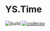 # YS.Time

![build](https://github.com/yscorecore/ys.time/workflows/build/badge.svg) [![codecov](https://codecov.io/gh/yscorecore/ys.time/branch/master/graph/badge.svg)](https://codecov.io/gh/yscorecore/ys.time)